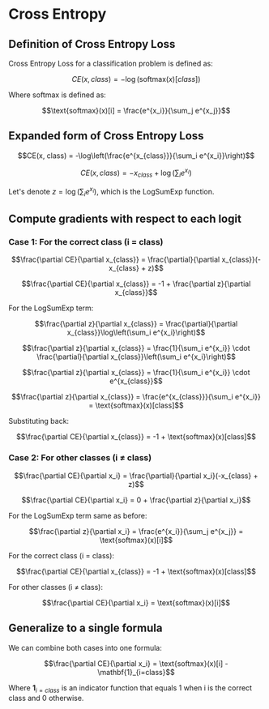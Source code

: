 # Cross Entropy

## Definition of Cross Entropy Loss
Cross Entropy Loss for a classification problem is defined as:

$$CE(x, class) = -\log(\text{softmax}(x)[class])$$

Where softmax is defined as:

$$\text{softmax}(x)[i] = \frac{e^{x_i}}{\sum_j e^{x_j}}$$

## Expanded form of Cross Entropy Loss

$$CE(x, class) = -\log\left(\frac{e^{x_{class}}}{\sum_i e^{x_i}}\right)$$

$$CE(x, class) = -x_{class} + \log\left(\sum_i e^{x_i}\right)$$

Let's denote $z = \log\left(\sum_i e^{x_i}\right)$, which is the LogSumExp function.

## Compute gradients with respect to each logit

### Case 1: For the correct class (i = class)

$$\frac{\partial CE}{\partial x_{class}} = \frac{\partial}{\partial x_{class}}(-x_{class} + z)$$

$$\frac{\partial CE}{\partial x_{class}} = -1 + \frac{\partial z}{\partial x_{class}}$$

For the LogSumExp term:

$$\frac{\partial z}{\partial x_{class}} = \frac{\partial}{\partial x_{class}}\log\left(\sum_i e^{x_i}\right)$$

$$\frac{\partial z}{\partial x_{class}} = \frac{1}{\sum_i e^{x_i}} \cdot \frac{\partial}{\partial x_{class}}\left(\sum_i e^{x_i}\right)$$

$$\frac{\partial z}{\partial x_{class}} = \frac{1}{\sum_i e^{x_i}} \cdot e^{x_{class}}$$

$$\frac{\partial z}{\partial x_{class}} = \frac{e^{x_{class}}}{\sum_i e^{x_i}} = \text{softmax}(x)[class]$$

Substituting back:

$$\frac{\partial CE}{\partial x_{class}} = -1 + \text{softmax}(x)[class]$$

### Case 2: For other classes (i ≠ class)

$$\frac{\partial CE}{\partial x_i} = \frac{\partial}{\partial x_i}(-x_{class} + z)$$

$$\frac{\partial CE}{\partial x_i} = 0 + \frac{\partial z}{\partial x_i}$$

For the LogSumExp term same as before:

$$\frac{\partial z}{\partial x_i} = \frac{e^{x_i}}{\sum_j e^{x_j}} = \text{softmax}(x)[i]$$

For the correct class (i = class):

$$\frac{\partial CE}{\partial x_{class}} = -1 + \text{softmax}(x)[class]$$

For other classes (i ≠ class):

$$\frac{\partial CE}{\partial x_i} = \text{softmax}(x)[i]$$

## Generalize to a single formula
We can combine both cases into one formula:

$$\frac{\partial CE}{\partial x_i} = \text{softmax}(x)[i] - \mathbf{1}_{i=class}$$

Where $\mathbf{1}_{i=class}$ is an indicator function that equals 1 when i is the correct class and 0 otherwise.
